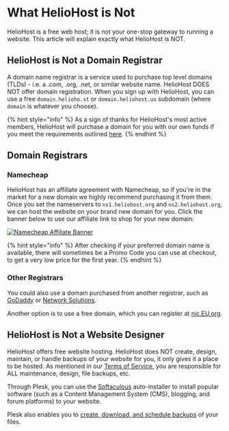 # What HelioHost is Not

HelioHost is a free web host; it is not your one-stop gateway to running a website. This article will explain exactly what HelioHost is NOT.

## HelioHost is Not a Domain Registrar

A domain name registrar is a service used to purchase top level domains (TLDs) - i.e. a .com, .org, .net, or similar website name. HelioHost DOES NOT offer domain registration. When you sign up with HelioHost, you can use a free `domain.helioho.st` or `domain.heliohost.us` subdomain (where `domain` is whatever you choose).

{% hint style="info" %}
As a sign of thanks for HelioHost's most active members, HelioHost will purchase a domain for you with our own funds if you meet the requirements outlined [here](https://www.helionet.org/index/topic/34286-free-domain-requests-400-posts-required/).
{% endhint %}

## Domain Registrars

### Namecheap

HelioHost has an affiliate agreement with Namecheap, so if you're in the market for a new domain we highly recommend purchasing it from them. Once you set the nameservers to `ns1.heliohost.org` and `ns2.heliohost.org`, we can host the website on your brand new domain for you. Click the banner below to use our affiliate link to shop for your new domain:

[![Namecheap Affiliate Banner](https://heliohost.org/images/mail/namecheap.png)](https://heliohost.org/partners/namecheap)

{% hint style="info" %}
After checking if your preferred domain name is available, there will sometimes be a Promo Code you can use at checkout, to get a very low price for the first year.
{% endhint %}

### Other Registrars

You could also use a domain purchased from another registrar, such as [GoDaddy](http://www.godaddy.com/) or [Network Solutions](http://www.networksolutions.com/).  

Another option is to use a free domain, which you can register at [nic.EU.org](https://nic.eu.org/).

## HelioHost is Not a Website Designer

HelioHost offers free website hosting. HelioHost does NOT create, design, maintain, or handle backups of your website for you, it only gives it a place to be hosted. As mentioned in our [Terms of Service](../hosting/terms.md), you are responsible for ALL maintenance, design, file backups, etc. 

Through Plesk, you can use the [Softaculous](../features/softaculous.md) auto-installer to install popular software (such as a Content Management System (CMS), blogging, and forum platforms) to your website.

Plesk also enables you to [create, download, and schedule backups](../tutorials/plesk/account-backups.md) of your files.